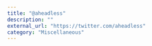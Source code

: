 ```yaml
---
title: "@aheadless"
description: ""
external_url: "https://twitter.com/aheadless"
category: "Miscellaneous"
---
```

